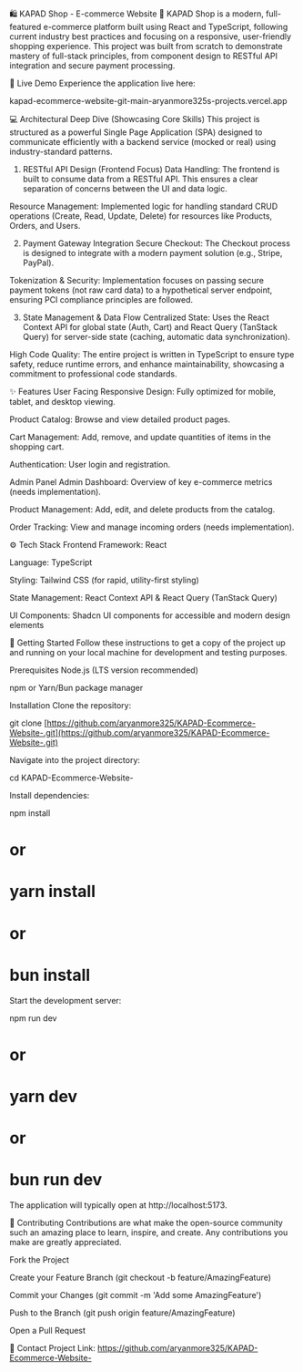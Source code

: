 🛍️ KAPAD Shop - E-commerce Website 🚀
KAPAD Shop is a modern, full-featured e-commerce platform built using React and TypeScript, following current industry best practices and focusing on a responsive, user-friendly shopping experience. This project was built from scratch to demonstrate mastery of full-stack principles, from component design to RESTful API integration and secure payment processing.

🚀 Live Demo
Experience the application live here:

kapad-ecommerce-website-git-main-aryanmore325s-projects.vercel.app

💻 Architectural Deep Dive (Showcasing Core Skills)
This project is structured as a powerful Single Page Application (SPA) designed to communicate efficiently with a backend service (mocked or real) using industry-standard patterns.

1. RESTful API Design (Frontend Focus)
Data Handling: The frontend is built to consume data from a RESTful API. This ensures a clear separation of concerns between the UI and data logic.

Resource Management: Implemented logic for handling standard CRUD operations (Create, Read, Update, Delete) for resources like Products, Orders, and Users.

2. Payment Gateway Integration
Secure Checkout: The Checkout process is designed to integrate with a modern payment solution (e.g., Stripe, PayPal).

Tokenization & Security: Implementation focuses on passing secure payment tokens (not raw card data) to a hypothetical server endpoint, ensuring PCI compliance principles are followed.

3. State Management & Data Flow
Centralized State: Uses the React Context API for global state (Auth, Cart) and React Query (TanStack Query) for server-side state (caching, automatic data synchronization).

High Code Quality: The entire project is written in TypeScript to ensure type safety, reduce runtime errors, and enhance maintainability, showcasing a commitment to professional code standards.

✨ Features
User Facing
Responsive Design: Fully optimized for mobile, tablet, and desktop viewing.

Product Catalog: Browse and view detailed product pages.

Cart Management: Add, remove, and update quantities of items in the shopping cart.

Authentication: User login and registration.

Admin Panel
Admin Dashboard: Overview of key e-commerce metrics (needs implementation).

Product Management: Add, edit, and delete products from the catalog.

Order Tracking: View and manage incoming orders (needs implementation).

⚙️ Tech Stack
Frontend Framework: React

Language: TypeScript

Styling: Tailwind CSS (for rapid, utility-first styling)

State Management: React Context API & React Query (TanStack Query)

UI Components: Shadcn UI components for accessible and modern design elements

🏁 Getting Started
Follow these instructions to get a copy of the project up and running on your local machine for development and testing purposes.

Prerequisites
Node.js (LTS version recommended)

npm or Yarn/Bun package manager

Installation
Clone the repository:

git clone [https://github.com/aryanmore325/KAPAD-Ecommerce-Website-.git](https://github.com/aryanmore325/KAPAD-Ecommerce-Website-.git)


Navigate into the project directory:

cd KAPAD-Ecommerce-Website-


Install dependencies:

npm install
# or
# yarn install
# or
# bun install


Start the development server:

npm run dev
# or
# yarn dev
# or
# bun run dev


The application will typically open at http://localhost:5173.

🤝 Contributing
Contributions are what make the open-source community such an amazing place to learn, inspire, and create. Any contributions you make are greatly appreciated.

Fork the Project

Create your Feature Branch (git checkout -b feature/AmazingFeature)

Commit your Changes (git commit -m 'Add some AmazingFeature')

Push to the Branch (git push origin feature/AmazingFeature)

Open a Pull Request

📧 Contact
Project Link: https://github.com/aryanmore325/KAPAD-Ecommerce-Website-

